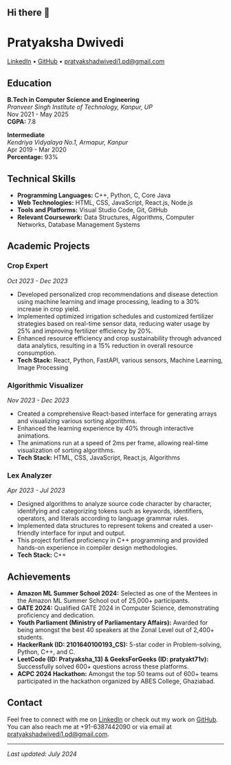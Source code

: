 ## Hi there 👋
# Pratyaksha Dwivedi

[LinkedIn](https://linkedin.com/in/pratyakshad13) • [GitHub](https://github.com/pratyakshad13) • pratyakshadwivedi1.pd@gmail.com

## Education

**B.Tech in Computer Science and Engineering**  
*Pranveer Singh Institute of Technology, Kanpur, UP*  
Nov 2021 - May 2025  
**CGPA:** 7.8

**Intermediate**  
*Kendriya Vidyalaya No.1, Armapur, Kanpur*  
Apr 2019 - Mar 2020  
**Percentage:** 93%

## Technical Skills

- **Programming Languages:** C++, Python, C, Core Java
- **Web Technologies:** HTML, CSS, JavaScript, React.js, Node.js
- **Tools and Platforms:** Visual Studio Code, Git, GitHub
- **Relevant Coursework:** Data Structures, Algorithms, Computer Networks, Database Management Systems

## Academic Projects

### Crop Expert
*Oct 2023 - Dec 2023*

- Developed personalized crop recommendations and disease detection using machine learning and image processing, leading to a 30% increase in crop yield.
- Implemented optimized irrigation schedules and customized fertilizer strategies based on real-time sensor data, reducing water usage by 25% and improving fertilizer efficiency by 20%.
- Enhanced resource efficiency and crop sustainability through advanced data analytics, resulting in a 15% reduction in overall resource consumption.
- **Tech Stack:** React, Python, FastAPI, various sensors, Machine Learning, Image Processing

### Algorithmic Visualizer
*Nov 2023 - Dec 2023*

- Created a comprehensive React-based interface for generating arrays and visualizing various sorting algorithms.
- Enhanced the learning experience by 40% through interactive animations.
- The animations run at a speed of 2ms per frame, allowing real-time visualization of sorting algorithms.
- **Tech Stack:** HTML, CSS, JavaScript, React.js, Algorithms

### Lex Analyzer
*Apr 2023 - Jul 2023*

- Designed algorithms to analyze source code character by character, identifying and categorizing tokens such as keywords, identifiers, operators, and literals according to language grammar rules.
- Implemented data structures to represent tokens and created a user-friendly interface for input and output.
- This project fortified proficiency in C++ programming and provided hands-on experience in compiler design methodologies.
- **Tech Stack:** C++

## Achievements

- **Amazon ML Summer School 2024:** Selected as one of the Mentees in the Amazon ML Summer School out of 25,000+ participants.
- **GATE 2024:** Qualified GATE 2024 in Computer Science, demonstrating proficiency and dedication.
- **Youth Parliament (Ministry of Parliamentary Affairs):** Awarded for being amongst the best 40 speakers at the Zonal Level out of 2,400+ students.
- **HackerRank (ID: 2101640100193_CS):** 5-star coder in Problem-solving, Python, C++, and C.
- **LeetCode (ID: Pratyaksha_13) & GeeksForGeeks (ID: pratyakt71v):** Successfully solved 600+ questions across these platforms.
- **ACPC 2024 Hackathon:** Amongst the top 50 teams out of 600+ teams participated in the hackathon organized by ABES College, Ghaziabad.

## Contact

Feel free to connect with me on [LinkedIn](https://linkedin.com/in/pratyakshad13) or check out my work on [GitHub](https://github.com/pratyakshad13). You can also reach me at +91-6387442090 or via email at pratyakshadwivedi1.pd@gmail.com.

---

*Last updated: July 2024*
